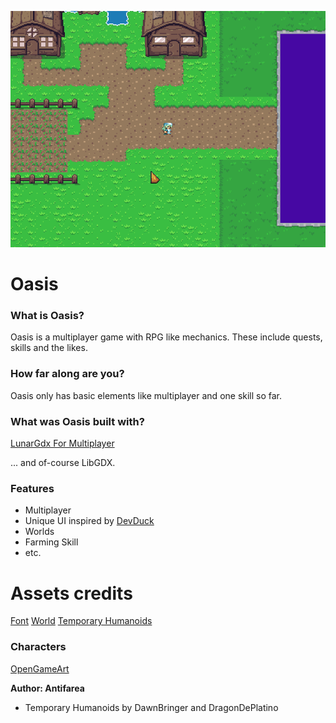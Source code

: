 ![demo](demo2.gif)

# Oasis

### What is Oasis?

Oasis is a multiplayer game with RPG like mechanics. These include quests, skills and the likes.

### How far along are you?

Oasis only has basic elements like multiplayer and one skill so far.

### What was Oasis built with?

[LunarGdx For Multiplayer](https://github.com/Vrekt/LunarGdx)

... and of-course LibGDX.

### Features

- Multiplayer
- Unique UI inspired by [DevDuck](https://www.youtube.com/devduck)
- Worlds
- Farming Skill
- etc.

# Assets credits

[Font](https://opengameart.org/content/pixel-fonts-by-pix3m)
[World](https://opengameart.org/content/zelda-like-tilesets-and-sprites)
[Temporary Humanoids](https://opengameart.org/content/dawnlike-16x16-universal-rogue-like-tileset-v181)

### Characters
[OpenGameArt](https://opengameart.org/content/antifareas-rpg-sprite-set-1-enlarged-w-transparent-background-fixed)

**Author: Antifarea**

- Temporary Humanoids by DawnBringer and DragonDePlatino
